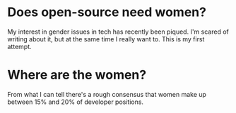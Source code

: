 Does open-source need women?
===

My interest in gender issues in tech has recently been piqued. I'm scared of writing about it, but at the same time I really want to. This is my first attempt.

Where are the women?
===

From what I can tell there's a rough consensus that women make up between 15% and 20% of developer positions.
